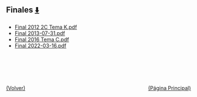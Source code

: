 
<html>
<body>
<h2>Finales <a href="https://downgit.github.io/#/home?url=https://github.com/Apuntes-FIUBA/Apuntes-Electronica/tree/main/86 - Electrónica/8601 - Tecnica Digital/Examenes/Finales" style="font-size:20px">  ⬇️ </a></h2>
<ul>
    <li><a href="Final 2012 2C Tema K.pdf">Final 2012 2C Tema K.pdf</a></li>
    <li><a href="Final 2013-07-31.pdf">Final 2013-07-31.pdf</a></li>
    <li><a href="Final 2016 Tema C.pdf">Final 2016 Tema C.pdf</a></li>
    <li><a href="Final 2022-03-16.pdf">Final 2022-03-16.pdf</a></li>
</ul>
</body>
</html>









<br><br><br><br><br><a href="../" style="float: left">(Volver)</a> <a href="https://apuntes-fiuba.github.io/Apuntes-Electronica" style="float: right">(Página Principal)</a>

